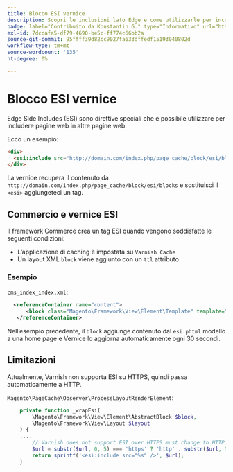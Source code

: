 ```yaml
---
title: Blocco ESI vernice
description: Scopri le inclusioni lato Edge e come utilizzarle per incorporare le pagine web.
badge: label="Contribuito da Konstantin G." type="Informativo" url="https://github.com/goivvy" tooltip="Konstantin G."
exl-id: 7dccafa5-df79-4690-be5c-ff774c66bb2a
source-git-commit: 95ffff39d82cc9027fa633dffedf15193040802d
workflow-type: tm+mt
source-wordcount: '135'
ht-degree: 0%

---
```


# Blocco ESI vernice

Edge Side Includes (ESI) sono direttive speciali che è possibile utilizzare per includere pagine web in altre pagine web.

Ecco un esempio:

```html
<div>
  <esi:include src="http://domain.com/index.php/page_cache/block/esi/blocks"/>
</div>
```

La vernice recupera il contenuto da `http://domain.com/index.php/page_cache/block/esi/blocks` e sostituisci il `<esi>` aggiungeteci un tag.

## Commercio e vernice ESI

Il framework Commerce crea un tag ESI quando vengono soddisfatte le seguenti condizioni:

- L’applicazione di caching è impostata su `Varnish Cache`
- Un layout XML `block` viene aggiunto con un `ttl` attributo

### Esempio

`cms_index_index.xml`:

```xml
  <referenceContainer name="content">
      <block class="Magento\Framework\View\Element\Template" template="Magento_Paypal::esi.phtml" ttl="30"/>
   </referenceContainer>
```

Nell’esempio precedente, il `block` aggiunge contenuto dal `esi.phtml` modello a una home page e Vernice lo aggiorna automaticamente ogni 30 secondi.

## Limitazioni

Attualmente, Varnish non supporta ESI su HTTPS, quindi passa automaticamente a HTTP.

`Magento\PageCache\Observer\ProcessLayoutRenderElement`:

```php
    private function _wrapEsi(
        \Magento\Framework\View\Element\AbstractBlock $block,
        \Magento\Framework\View\Layout $layout
    ) {
    ....
        // Varnish does not support ESI over HTTPS must change to HTTP
        $url = substr($url, 0, 5) === 'https' ? 'http' . substr($url, 5) : $url;
        return sprintf('<esi:include src="%s" />', $url);
    }
```
